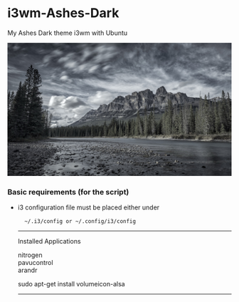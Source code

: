 # i3wm-Ashes-Dark
My Ashes Dark theme i3wm with Ubuntu

![alt text](https://raw.githubusercontent.com/gamesmessiah/i3wm-Ashes-Dark/master/background.jpg)


<h3>Basic requirements (for the script)</h3>
<p>
<ul>
<li> i3 configuration file must be placed either under
  <pre><code>  ~/.i3/config or ~/.config/i3/config  
</code></pre>
 <p>

<hr>
Installed Applications

nitrogen<br>
pavucontrol<br>
arandr

<p>sudo apt-get install volumeicon-alsa</p>

<hr>
